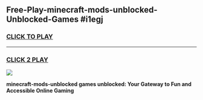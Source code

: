 
## Free-Play-minecraft-mods-unblocked-Unblocked-Games #i1egj
<h3>
<a href="https://news.freeplayer.one?title=minecraft-mods-unblocked&ref=8M">CLICK TO PLAY</a></h3>
<hr>

<h3>
<a href="https://news.freeplayer.one?title=minecraft-mods-unblocked&ref=8M">CLICK 2 PLAY</a>
  
</h3>

<a href="https://news.freeplayer.one?title=minecraft-mods-unblocked&ref=8M"><img src="https://clearcache.store/games.png"></a>


**minecraft-mods-unblocked games unblocked: Your Gateway to Fun and Accessible Online Gaming**
